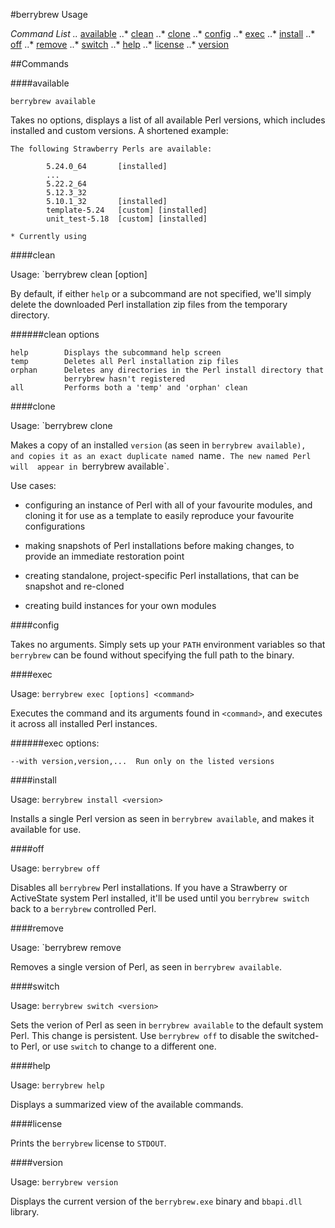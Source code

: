 #berrybrew Usage

*Command List
..* [available](#available)
..* [clean](#clean)
..* [clone](#clone)
..* [config](#config)
..* [exec](#exec)
..* [install](#install)
..* [off](#off)
..* [remove](#remove)
..* [switch](#switch)
..* [help](#help)
..* [license](#license)
..* [version](#version)

##Commands

####available

    berrybrew available

Takes no options, displays a list of all available Perl versions, which
includes installed and custom versions. A shortened example:

    The following Strawberry Perls are available:

            5.24.0_64       [installed]
            ...
            5.22.2_64
            5.12.3_32
            5.10.1_32       [installed]
            template-5.24   [custom] [installed]
            unit_test-5.18  [custom] [installed]

    * Currently using

####clean

Usage:  `berrybrew clean [option]

By default, if either `help` or a subcommand are not specified, we'll
simply delete the downloaded Perl installation zip files from the temporary
directory.

######clean options

    help        Displays the subcommand help screen
    temp        Deletes all Perl installation zip files
    orphan      Deletes any directories in the Perl install directory that
                berrybrew hasn't registered
    all         Performs both a 'temp' and 'orphan' clean

####clone

Usage: `berrybrew clone <version> <name>

Makes a copy of an installed `version` (as seen in `berrybrew available), 
and copies it as an exact duplicate named `name`. The new named Perl will 
appear in `berrybrew available`.

Use cases:

- configuring an instance of Perl with all of your favourite modules, and
cloning it for use as a template to easily reproduce your favourite 
configurations

- making snapshots of Perl installations before making changes, to provide
an immediate restoration point

- creating standalone, project-specific Perl installations, that can be
snapshot and re-cloned

- creating build instances for your own modules

####config

Takes no arguments. Simply sets up your `PATH` environment variables so that
`berrybrew` can be found without specifying the full path to the binary.

####exec

Usage:  `berrybrew exec [options] <command>`

Executes the command and its arguments found in `<command>`, and
executes it across all installed Perl instances.

######exec options:

    --with version,version,...  Run only on the listed versions

####install

Usage:  `berrybrew install <version>`

Installs a single Perl version as seen in `berrybrew available`, and makes it
available for use.

####off

Usage:  `berrybrew off`

Disables all `berrybrew` Perl installations. If you have a Strawberry or
ActiveState system Perl installed, it'll be used until you `berrybrew switch`
back to a `berrybrew` controlled Perl.

####remove

Usage:  `berrybrew remove <version>

Removes a single version of Perl, as seen in `berrybrew available`.

####switch

Usage:  `berrybrew switch <version>`

Sets the verion of Perl as seen in `berrybrew available` to the default
system Perl. This change is persistent. Use `berrybrew off` to disable the
switched-to Perl, or use `switch` to change to a different one.

####help

Usage:  `berrybrew help`

Displays a summarized view of the available commands.

####license

Prints the `berrybrew` license to `STDOUT`.

####version

Usage:  `berrybrew version`

Displays the current version of the `berrybrew.exe` binary and `bbapi.dll`
library.
